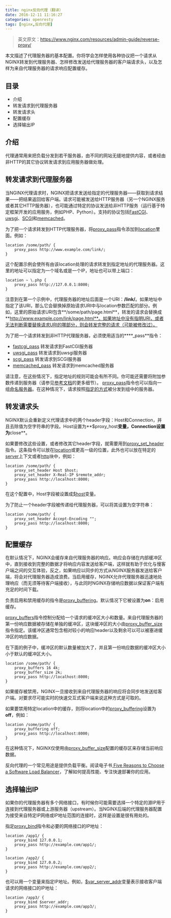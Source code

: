 ```yaml
---
title: nginx反向代理（翻译）
date: 2016-12-11 11:16:27
categories: openresty
tags: [nginx,反向代理]
---
```


> 英文原文：https://www.nginx.com/resources/admin-guide/reverse-proxy/

本文描述了代理服务器的基本配置。你将学会怎样使用各种协议把一个请求从NGINX转发到代理服务器、怎样修改发送给代理服务器的客户端请求头，以及怎样为来自代理服务器的请求响应配置缓存。

## 目录
* 介绍
* 转发请求到代理服务器
* 转发请求头
* 配置缓存
* 选择输出IP

## 介绍
代理通常用来把负载分发到若干服务器，由不同的网站无缝地提供内容，或者经由非HTTP的其它协议转发请求到应用服务器做处理。

## 转发请求到代理服务器
当NGINX代理请求时，NGINX把请求发送给指定的代理服务器——获取到请求结果——把结果返回给客户端。请求可能被发送给HTTP服务器（另一个NGINX服务或者其它HTTP服务器），也可能通过特定的协议发送给非HTTP服务（运行基于特定框架开发的应用服务，例如PHP、Python）。支持的协议包括[FastCGI][1]、[uwsgi][2]、[SCGI][3]和[memcached][4]。

为了把一个请求转发到HTTP代理服务器，将[proxy_pass][5]指令添加到[location][6]里面。例如：

```
location /some/path/ {
    proxy_pass http://www.example.com/link/;
}
```

这个配置示例会使所有由该location处理的请求转发到指定地址的代理服务器。这里的地址可以指定为一个域名或是一个IP，地址也可以带上端口：

```
location ~ \.php {
    proxy_pass http://127.0.0.1:8000;
}
```

注意到在第一个示例中，代理服务器的地址后面是一个URI：**/link/**。如果地址中指定了该URI，那么它会替换掉原始请求URI中与location参数匹配的部分。例如，这里的原始请求URI包含**/some/path/page.html**，转发的请求会替换成**http://www.example.com/link/page.html**。如果地址中没有指明URI，或者无法判断需要替换请求URI的哪部分，则会转发完整的请求（可能被修改过）。


为了把一个请求转发到非HTTP代理服务器，必须使用适当的****_pass**指令：
* [fastcgi_pass][7] 转发请求到FastCGI服务器
* [uwsgi_pass][8] 转发请求到uwsgi服务器
* [scgi_pass][9] 转发请求到SCGI服务器
* [memcached_pass][10] 转发请求到memcached服务器

请注意，在这些情况下，指定地址的规则可能会有所不同。你可能还需要将附加参数传递到服务器（请参见[参考文档][11]的更多细节）。
[proxy_pass][5]指令也可以指向一组[命名服务器][12]。在这种情况下，请求按照[指定的方式][13]被分发到组中的服务器。

## 转发请求头

NGINX默认会重新定义代理请求中的两个header字段：Host和Connection，并且去除值为空字符串的字段。Host设置为**$proxy_host**变量，Connection设置为**close**。

如果要修改这些设置，或者修改其它header字段，就需要用到[proxy_set_header][14]指令。这条指令可以放在[location][6]或更高一级的位置，此外也可以放在特定的[server][15]上下文或者[http][16]块中，例如：

```
location /some/path/ {
    proxy_set_header Host $host;
    proxy_set_header X-Real-IP $remote_addr;
    proxy_pass http://localhost:8000;
}
```

在这个配置中，Host字段被设置成[$host][17]变量。

为了防止一个header字段被传递给代理服务器，可以将其设置为空字符串：

```
location /some/path/ {
    proxy_set_header Accept-Encoding "";
    proxy_pass http://localhost:8000;
}
```

## 配置缓存

在默认情况下，NGINX会缓存来自代理服务器的响应。响应会存储在内部缓冲区中，直到接收到完整的数据才将响应内容发送给客户端，这样就有助于优化与慢客户端之间的交互体验，反之，如果响应以同步的方式从NGINX服务器发送给客户端，将会对代理服务器造成浪费。当启用缓存，NGINX允许代理服务器迅速地处理响应（而无须等待客户端接收），与此同时NGINX存储响应数据以保证客户端有充足的时间下载。

负责启用和禁用缓存的指令是[proxy_buffering][18]。默认情况下它被设置为**on**：启用缓存。

[proxy_buffers][19]指令控制分配给一个请求的缓冲区大小和数量。来自代理服务器的第一份响应数据被存储在单独的缓冲区，这块缓冲区的大小由[proxy_buffer_size][20]指令指定。该缓冲区通常包含相对较小的响应header以及剩余可以可以被塞进缓冲区的响应数据。

在下面的例子中，缓冲区的默认数量被加大了，并且第一份响应数据的缓冲区大小小于默认的缓冲区大小。

```
location /some/path/ {
    proxy_buffers 16 4k;
    proxy_buffer_size 2k;
    proxy_pass http://localhost:8000;
}
```

如果缓存被禁用，NGINX一旦接收到来自代理服务器的响应将会同步地发送给客户端。对要求尽可能实时的快速交互式客户端来说这种方式是可取的。

如果要禁用特定location中的缓存，则将location中的[proxy_buffering][18]设置为**off**，例如：

```
location /some/path/ {
    proxy_buffering off;
    proxy_pass http://localhost:8000;
}
```

在这种情况下，NGINX仅使用由[proxy_buffer_size][20]配置的缓存区来存储当前响应数据。

反向代理的一个常见用途是提供负载平衡。阅读电子书[ Five Reasons to Choose a Software Load Balancer][21]，了解如何提高性能、专注快速部署你的应用。

## 选择输出IP

如果你的代理服务器有多个网络接口，有时候你可能需要选择一个特定的源IP用于连接到代理服务器或上游服务器（upstream）。当NGINX后端的代理服务器配置为接受来自特定IP网络或IP地址范围的连接时，这样是设置是很有用处的。

指定[proxy_bind][22]指令和必要的网络接口的IP地址：

```
location /app1/ {
    proxy_bind 127.0.0.1;
    proxy_pass http://example.com/app1/;
}

location /app2/ {
    proxy_bind 127.0.0.2;
    proxy_pass http://example.com/app2/;
}
```

也可以用一个变量来指定IP地址。例如，[$var_server_addr][23]变量表示接收客户端请求的网络接口的IP地址：

```
location /app3/ {
    proxy_bind $server_addr;
    proxy_pass http://example.com/app3/;
}
```

  [1]:http://nginx.org/en/docs/http/ngx_http_fastcgi_module.html
  [2]:http://nginx.org/en/docs/http/ngx_http_uwsgi_module.html
  [3]:http://nginx.org/en/docs/http/ngx_http_scgi_module.html
  [4]:http://nginx.org/en/docs/http/ngx_http_memcached_module.html
  [5]:http://nginx.org/en/docs/http/ngx_http_proxy_module.html?#proxy_pass
  [6]:http://nginx.org/en/docs/http/ngx_http_core_module.html?#location
  [7]:http://nginx.org/en/docs/http/ngx_http_fastcgi_module.html?#fastcgi_pass
  [8]:http://nginx.org/en/docs/http/ngx_http_uwsgi_module.html?#uwsgi_pass
  [9]:http://nginx.org/en/docs/http/ngx_http_scgi_module.html?#scgi_pass
  [10]:http://nginx.org/en/docs/http/ngx_http_memcached_module.html?#memcached_pass
  [11]:http://nginx.org/en/docs
  [12]:http://nginx.org/en/docs/http/load_balancing.html?#algorithms
  [13]:https://www.nginx.com/resources/admin-guide/load-balancer/
  [14]:http://nginx.org/en/docs/http/ngx_http_proxy_module.html?#proxy_set_header
  [15]:http://nginx.org/en/docs/http/ngx_http_core_module.html?#server
  [16]:http://nginx.org/en/docs/http/ngx_http_core_module.html?#http
  [17]:http://nginx.org/en/docs/http/ngx_http_core_module.html?#variables
  [18]:http://nginx.org/en/docs/http/ngx_http_proxy_module.html?#proxy_buffering
  [19]:http://nginx.org/en/docs/http/ngx_http_proxy_module.html?#proxy_buffers
  [20]:http://nginx.org/en/docs/http/ngx_http_proxy_module.html?#proxy_buffer_size
  [21]:https://www.nginx.com/resources/library/five-reasons-choose-software-load-balancer/
  [22]:http://nginx.org/en/docs/http/ngx_http_proxy_module.html?#proxy_bind
  [23]:http://nginx.org/en/docs/http/ngx_http_core_module.html?#var_server_addr